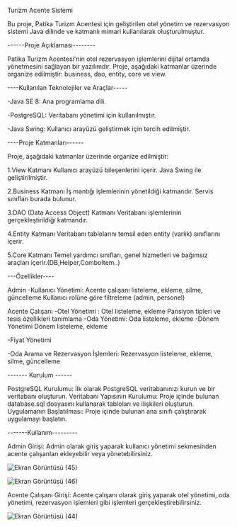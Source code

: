 
Turizm Acente Sistemi

Bu proje, Patika Turizm Acentesi için geliştirilen otel yönetim ve rezervasyon sistemi Java dilinde ve katmanlı mimari kullanılarak oluşturulmuştur.

------Proje Açıklaması--------

Patika Turizm Acentesi'nin otel rezervasyon işlemlerini dijital ortamda yönetmesini sağlayan bir yazılımdır. Proje, aşağıdaki katmanlar üzerinde organize edilmiştir: business, dao, entity, core ve view.

----Kullanılan Teknolojiler ve Araçlar-----

-Java SE 8: Ana programlama dili.

-PostgreSQL: Veritabanı yönetimi için kullanılmıştır.

-Java Swing: Kullanıcı arayüzü geliştirmek için tercih edilmiştir.

----Proje Katmanları------

Proje, aşağıdaki katmanlar üzerinde organize edilmiştir:

1.View Katmanı
Kullanıcı arayüzü bileşenlerini içerir. Java Swing ile geliştirilmiştir.

2.Business Katmanı
İş mantığı işlemlerinin yönetildiği katmandır. Servis sınıfları burada bulunur.

3.DAO (Data Access Object) Katmanı
Veritabanı işlemlerinin gerçekleştirildiği katmandır. 

4.Entity Katmanı
Veritabanı tablolarını temsil eden entity (varlık) sınıflarını içerir.

5.Core Katmanı
Temel yardımcı sınıfları, genel hizmetleri ve bağımsız araçları içerir.(DB,Helper,ComboItem..)

---Özellikler----


Admin
-Kullanıcı Yönetimi:
  Acente çalışanı listeleme, ekleme, silme, güncelleme
  Kullanıcı rolüne göre filtreleme (admin, personel)
  
Acente Çalışanı
-Otel Yönetimi :
   Otel listeleme, ekleme
   Pansiyon tipleri ve tesis özellikleri tanımlama
-Oda Yönetimi:
   Oda listeleme, ekleme
-Dönem Yönetimi
   Dönem listeleme, ekleme
   
-Fiyat Yönetimi

-Oda Arama ve Rezervasyon İşlemleri:
   Rezervasyon listeleme, ekleme, silme, güncelleme

   
------- Kurulum ------
 
   PostgreSQL Kurulumu: İlk olarak PostgreSQL veritabanınızı kurun ve bir veritabanı oluşturun.
   Veritabanı Yapısının Kurulumu: Proje içinde bulunan database.sql dosyasını kullanarak tabloları ve ilişkileri oluşturun.
   Uygulamanın Başlatılması: Proje içinde bulunan ana sınıfı çalıştırarak uygulamayı başlatın.

 -------Kullanım---------
 
Admin Girişi:
Admin olarak giriş yaparak kullanıcı yönetimi sekmesinden acente çalışanları ekleyebilir veya yönetebilirsiniz.

![Ekran Görüntüsü (45)](https://github.com/gonciii/TourismAgencySystem/assets/114026990/027c718a-f50f-45a3-b425-11f08f4fd469)

![Ekran Görüntüsü (46)](https://github.com/gonciii/TourismAgencySystem/assets/114026990/ae44fcc1-8882-456f-838e-878173b7a9a7)


Acente Çalışanı Girişi:
Acente çalışanı olarak giriş yaparak otel yönetimi, oda yönetimi, rezervasyon işlemleri gibi işlemleri gerçekleştirebilirsiniz.
   
![Ekran Görüntüsü (44)](https://github.com/gonciii/TourismAgencySystem/assets/114026990/3bc0ecb9-378d-4f82-a5fb-7af2fc0047b5)







   
